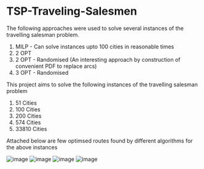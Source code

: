 # TSP-Traveling-Salesmen
The following approaches were used to solve several instances of the travelling salesman problem. 

1. MILP - Can solve instances upto 100 cities in reasonable times
2. 2 OPT
3. 2 OPT - Randomised (An interesting approach by construction of convenient PDF to replace arcs)
4. 3 OPT - Randomised

This project aims to solve the following instances of the travelling salesman problem 

1. 51 Cities
2. 100 Cities
3. 200 Cities
4. 574 Cities
5. 33810 Cities

Attached below are few optimsed routes found by different algorithms for the above instances

![image](https://github.com/adelsakkir/TSP-Traveling-Salesmen-/assets/63802234/a9d9f53d-0f76-41c5-913a-ab5abe6e28ec)
![image](https://github.com/adelsakkir/TSP-Traveling-Salesmen-/assets/63802234/6d433c48-b8df-4ad9-aac9-e183bf9daae5)
![image](https://github.com/adelsakkir/TSP-Traveling-Salesmen-/assets/63802234/37b471ec-a99b-4ae5-a7db-7aabaac5d9a4)
![image](https://github.com/adelsakkir/TSP-Traveling-Salesmen-/assets/63802234/e3692525-eab3-4c17-9b61-6fb34152cde0)





